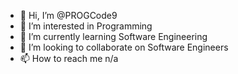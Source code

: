 - 👋 Hi, I’m @PROGCode9
- 👀 I’m interested in Programming
- 🌱 I’m currently learning Software Engineering
- 💞️ I’m looking to collaborate on Software Engineers
- 📫 How to reach me n/a

<!---
PROGCode9/PROGCode9 is a ✨ special ✨ repository because its `README.md` (this file) appears on your GitHub profile.
You can click the Preview link to take a look at your changes.
--->
